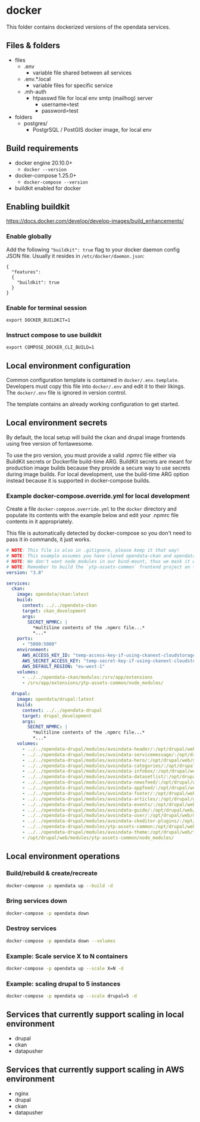 # docker

This folder contains dockerized versions of the opendata services.

## Files & folders

* files
  * .env
    * variable file shared between all services
  * .env.*.local
    * variable files for specific service
  * .mh-auth
    * htpasswd file for local env smtp (mailhog) server
      * username=test
      * password=test
* folders
  * postgres/
    * PostgrSQL / PostGIS docker image, for local env

## Build requirements

* docker engine 20.10.0+
  * `docker --version`
* docker-compose 1.25.0+
  * `docker-compose --version`
* buildkit enabled for docker

## Enabling buildkit

https://docs.docker.com/develop/develop-images/build_enhancements/

### Enable globally

Add the following `"buildkit": true` flag to your docker daemon config JSON file. Usually it resides in `/etc/docker/daemon.json`:
```
{
  "features":
  {
    "buildkit": true
  }
}
```

### Enable for terminal session

```
export DOCKER_BUILDKIT=1
```

### Instruct compose to use buildkit

```
export COMPOSE_DOCKER_CLI_BUILD=1
```

## Local environment configuration

Common configuration template is contained in `docker/.env.template`. Developers must copy this file into `docker/.env` and edit it to their likings. The `docker/.env` file is ignored in version control.

The template contains an already working configuration to get started.

## Local environment secrets

By default, the local setup will build the ckan and drupal image frontends using free version of fontawesome.

To use the pro version, you must provide a valid .npmrc file either via BuildKit secrets or Dockerfile build-time ARG. BuildKit secrets are meant for production image builds because they provide a secure way to use secrets during image builds. For local development, use the build-time ARG option instead because it is supported in docker-compose builds.

### Example docker-compose.override.yml for local development

Create a file `docker-compose.override.yml` to the `docker` directory and populate its contents with the example below and edit your .npmrc file contents in it appropriately.

This file is automatically detected by docker-compose so you don't need to pass it in commands, it just works.

```yml
# NOTE: This file is also in .gitignore, please keep it that way!
# NOTE: This example assumes you have cloned opendata-ckan and opendata-drupal repos to ../../ path.
# NOTE: We don't want node_modules in our bind-mount, thus we mask it with empty volume!
# NOTE: Remember to build the `ytp-assets-common` frontend project on the host machine!
version: "3.8"

services:
  ckan:
    image: opendata/ckan:latest
    build:
      context: ../../opendata-ckan
      target: ckan_development
      args:
        SECRET_NPMRC: |
          *multiline contents of the .npmrc file...*
          *...*
    ports:
      - "5000:5000"
    environment:
      AWS_ACCESS_KEY_ID: "temp-access-key-if-using-ckanext-cloudstorage"
      AWS_SECRET_ACCESS_KEY: "temp-secret-key-if-using-ckanext-cloudstorage"
      AWS_DEFAULT_REGION: "eu-west-1"
    volumes:
      - ../../opendata-ckan/modules:/srv/app/extensions
      - /srv/app/extensions/ytp-assets-common/node_modules/

  drupal:
    image: opendata/drupal:latest
    build:
      context: ../../opendata-drupal
      target: drupal_development
      args:
        SECRET_NPMRC: |
          *multiline contents of the .npmrc file...*
          *...*
    volumes:
      - ../../opendata-drupal/modules/avoindata-header/:/opt/drupal/web/modules/avoindata-header
      - ../../opendata-drupal/modules/avoindata-servicemessage/:/opt/drupal/web/modules/avoindata-servicemessage
      - ../../opendata-drupal/modules/avoindata-hero/:/opt/drupal/web/modules/avoindata-hero
      - ../../opendata-drupal/modules/avoindata-categories/:/opt/drupal/web/modules/avoindata-categories
      - ../../opendata-drupal/modules/avoindata-infobox/:/opt/drupal/web/modules/avoindata-infobox
      - ../../opendata-drupal/modules/avoindata-datasetlist/:/opt/drupal/web/modules/avoindata-datasetlist
      - ../../opendata-drupal/modules/avoindata-newsfeed/:/opt/drupal/web/modules/avoindata-newsfeed
      - ../../opendata-drupal/modules/avoindata-appfeed/:/opt/drupal/web/modules/avoindata-appfeed
      - ../../opendata-drupal/modules/avoindata-footer/:/opt/drupal/web/modules/avoindata-footer
      - ../../opendata-drupal/modules/avoindata-articles/:/opt/drupal/web/modules/avoindata-articles
      - ../../opendata-drupal/modules/avoindata-events/:/opt/drupal/web/modules/avoindata-events
      - ../../opendata-drupal/modules/avoindata-guide/:/opt/drupal/web/modules/avoindata-guide
      - ../../opendata-drupal/modules/avoindata-user/:/opt/drupal/web/modules/avoindata-user
      - ../../opendata-drupal/modules/avoindata-ckeditor-plugins/:/opt/drupal/web/modules/avoindata-ckeditor-plugins
      - ../../opendata-drupal/modules/ytp-assets-common:/opt/drupal/web/modules/ytp-assets-common
      - ../../opendata-drupal/modules/avoindata-theme:/opt/drupal/web/themes/avoindata
      - /opt/drupal/web/modules/ytp-assets-common/node_modules/
```

## Local environment operations

### Build/rebuild & create/recreate
```bash
docker-compose -p opendata up --build -d
```

### Bring services down
```bash
docker-compose -p opendata down
```

### Destroy services
```bash
docker-compose -p opendata down --volumes
```

### Example: Scale service X to N containers
```bash
docker-compose -p opendata up --scale X=N -d
```

### Example: scaling drupal to 5 instances
```bash
docker-compose -p opendata up --scale drupal=5 -d
```

## Services that currently support scaling in local environment

* drupal
* ckan
* datapusher

## Services that currently support scaling in AWS environment

* nginx
* drupal
* ckan
* datapusher
